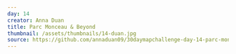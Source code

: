 ```yaml
---
day: 14
creator: Anna Duan
title: Parc Monceau & Beyond
thumbnail: /assets/thumbnails/14-duan.jpg
source: https://github.com/annaduan09/30daymapchallenge-day-14-parc-monceau-and-beyond
---
```

